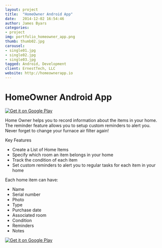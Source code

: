 ```yaml
---
layout: project
title:  "HomeOwner Android App"
date:   2014-12-02 16:54:46
author: James Byars
categories:
- project
img: portfolio_homeowner_app.png
thumb: thumb02.jpg
carousel:
- single01.jpg
- single02.jpg
- single03.jpg
tagged: Android, Development
client: ErnestTech, LLC
website: http://homeownerapp.io
---
```


# HomeOwner Android App

<a href='https://play.google.com/store/apps/details?id=innov.ernest.com.homeowner&utm_source=global_co&utm_medium=prtnr&utm_content=Mar2515&utm_campaign=PartBadge&pcampaignid=MKT-Other-global-all-co-prtnr-py-PartBadge-Mar2515-1'><img alt='Get it on Google Play' src='https://play.google.com/intl/en_us/badges/images/generic/en_badge_web_generic.png'/></a>

Home Owner helps you to record information about the items in your home.  The reminder feature allows you to setup custom reminders to alert you.  Never forget to change your furnace air filter again!

Key Features

* Create a List of Home Items
* Specify which room an item belongs in your home
* Track the condition of each item
* Set custom reminders to alert you to regular tasks for each item in your home

Each home item can have:

* Name
* Serial number
* Photo
* Type
* Purchase date
* Associated room
* Condition
* Reminders
* Notes

<a href='https://play.google.com/store/apps/details?id=innov.ernest.com.homeowner&utm_source=global_co&utm_medium=prtnr&utm_content=Mar2515&utm_campaign=PartBadge&pcampaignid=MKT-Other-global-all-co-prtnr-py-PartBadge-Mar2515-1'><img alt='Get it on Google Play' src='https://play.google.com/intl/en_us/badges/images/generic/en_badge_web_generic.png'/></a>
